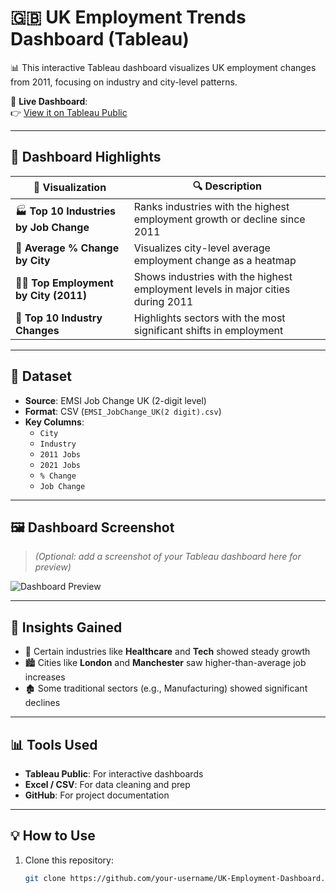 # 🇬🇧 UK Employment Trends Dashboard (Tableau)

📊 This interactive Tableau dashboard visualizes UK employment changes from 2011, focusing on industry and city-level patterns.

🔗 **Live Dashboard**:  
👉 [View it on Tableau Public](https://public.tableau.com/app/profile/logambigai.kuppusamy/viz/UKEmploymentData_17466118827160/UKDashboard)

---

## 📌 Dashboard Highlights

| 🔹 Visualization | 🔍 Description |
|------------------|----------------|
| 🏭 **Top 10 Industries by Job Change** | Ranks industries with the highest employment growth or decline since 2011 |
| 🌆 **Average % Change by City** | Visualizes city-level average employment change as a heatmap |
| 🧑‍💼 **Top Employment by City (2011)** | Shows industries with the highest employment levels in major cities during 2011 |
| 🔺 **Top 10 Industry Changes** | Highlights sectors with the most significant shifts in employment |

---

## 📁 Dataset

- **Source**: EMSI Job Change UK (2-digit level)
- **Format**: CSV (`EMSI_JobChange_UK(2 digit).csv`)
- **Key Columns**:
  - `City`
  - `Industry`
  - `2011 Jobs`
  - `2021 Jobs`
  - `% Change`
  - `Job Change`

---

## 🖼️ Dashboard Screenshot

> *(Optional: add a screenshot of your Tableau dashboard here for preview)*

![Dashboard Preview](./assets/UKEmploymentDashboard.png)

---

## 🚀 Insights Gained

- 💼 Certain industries like **Healthcare** and **Tech** showed steady growth
- 🏙️ Cities like **London** and **Manchester** saw higher-than-average job increases
- 🏚️ Some traditional sectors (e.g., Manufacturing) showed significant declines

---

## 📊 Tools Used

- **Tableau Public**: For interactive dashboards
- **Excel / CSV**: For data cleaning and prep
- **GitHub**: For project documentation

---

## 💡 How to Use

1. Clone this repository:
   ```bash
   git clone https://github.com/your-username/UK-Employment-Dashboard.git

